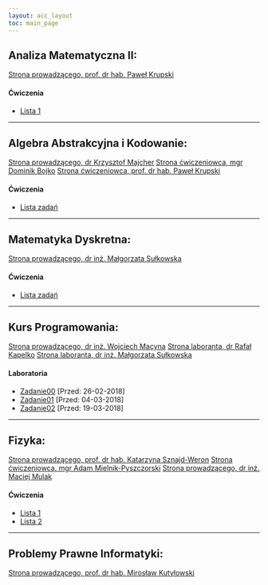 ```yaml
---
layout: acc_layout
toc: main_page
---
```


## Analiza Matematyczna II:
[Strona prowadzącego, prof. dr hab. Paweł Krupski](http://cs.pwr.edu.pl/krupski/dydaktyka.php)

#### Ćwiczenia
* [Lista 1](http://cs.pwr.edu.pl/krupski/dydaktyka/Analiza2/An2_1_2018.pdf)

***

## Algebra Abstrakcyjna i Kodowanie:
[Strona prowadzącego, dr Krzysztof Majcher](http://szmaragd.im.pwr.wroc.pl/~kmajcher/AlgebraKodowanieWyklad.html)
[Strona ćwiczeniowca, mgr Dominik Bojko](http://cs.pwr.edu.pl/bojko/dydaktyka.html#aaik)
[Strona ćwiczeniowca, prof. dr hab. Paweł Krupski](http://cs.pwr.edu.pl/krupski/dydaktyka.php)

#### Ćwiczenia
* [Lista zadań](http://szmaragd.im.pwr.wroc.pl/~kmajcher/Algebra_2_2016.pdf)

***

## Matematyka Dyskretna:
[Strona prowadzącego, dr inż. Małgorzata Sułkowska](http://ki.pwr.edu.pl/sulkowska/dydakt.html)

#### Ćwiczenia
* [Lista zadań](http://ki.pwr.edu.pl/sulkowska/MD_lista.pdf)

***

## Kurs Programowania:
[Strona prowadzącego, dr inż. Wojciech Macyna](http://cs.pwr.edu.pl/macyna/pkursprog.html)
[Strona laboranta, dr Rafał Kapelko](http://cs.pwr.edu.pl/kapelko/)
[Strona laboranta, dr inż. Małgorzata Sułkowska](http://ki.pwr.edu.pl/sulkowska/dydakt.html)

#### Laboratoria
* [Zadanie00](http://cs.pwr.edu.pl/macyna/lista00W.pdf) \[Przed: 26-02-2018]
* [Zadanie01](http://cs.pwr.edu.pl/macyna/lista01W.pdf) \[Przed: 04-03-2018\]
* [Zadanie02](http://cs.pwr.edu.pl/macyna/lista02W.pdf) \[Przed: 19-03-2018\]

***

## Fizyka:
[Strona prowadzącego, prof. dr hab. Katarzyna Sznajd-Weron](http://www.if.pwr.wroc.pl/~katarzynaweron/FizInf.html)
[Strona ćwiczeniowca, mgr Adam Mielnik-Pyszczorski](http://www.if.pwr.wroc.pl/~mielnik/)
[Strona prowadzącego, dr inż. Maciej Mulak](http://www.if.pwr.edu.pl/~mmulak/)

#### Ćwiczenia
* [Lista 1](http://www.if.pwr.wroc.pl/~katarzynaweron/students/FizInf/FizInf_L1.pdf)
* [Lista 2](http://www.if.pwr.wroc.pl/~katarzynaweron/students/FizInf/FizInf_L2.pdf)

***

## Problemy Prawne Informatyki:
[Strona prowadzącego, prof. dr hab. Mirosław Kutyłowski](https://kutylowski.im.pwr.wroc.pl/lehre/recht18/)
